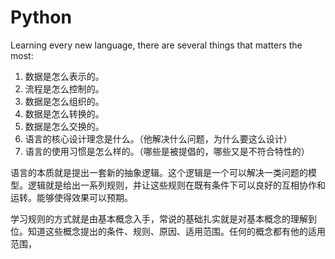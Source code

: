 # Python

Learning every new language, there are several things that matters the most:

1. 数据是怎么表示的。
2. 流程是怎么控制的。
3. 数据是怎么组织的。
4. 数据是怎么转换的。
5. 数据是怎么交换的。
6. 语言的核心设计理念是什么。（他解决什么问题，为什么要这么设计）
7. 语言的使用习惯是怎么样的。（哪些是被提倡的，哪些又是不符合特性的）

语言的本质就是提出一套新的抽象逻辑。这个逻辑是一个可以解决一类问题的模型。逻辑就是给出一系列规则，并让这些规则在既有条件下可以良好的互相协作和运转。能够使得效果可以预期。

学习规则的方式就是由基本概念入手，常说的基础扎实就是对基本概念的理解到位。知道这些概念提出的条件、规则、原因、适用范围。任何的概念都有他的适用范围，

